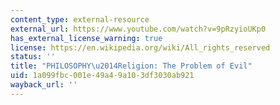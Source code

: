 ```yaml
---
content_type: external-resource
external_url: https://www.youtube.com/watch?v=9pRzyioUKp0
has_external_license_warning: true
license: https://en.wikipedia.org/wiki/All_rights_reserved
status: ''
title: "PHILOSOPHY\u2014Religion: The Problem of Evil"
uid: 1a099fbc-001e-49a4-9a10-3df3030ab921
wayback_url: ''
---
```

